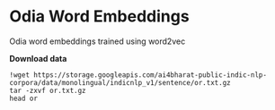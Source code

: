 # Odia Word Embeddings

Odia word embeddings trained using word2vec


**Download data**
```shell
!wget https://storage.googleapis.com/ai4bharat-public-indic-nlp-corpora/data/monolingual/indicnlp_v1/sentence/or.txt.gz
tar -zxvf or.txt.gz
head or
```
